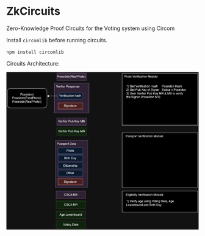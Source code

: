 # ZkCircuits

Zero-Knowledge Proof Circuits for the Voting system using Circom

Install `circomlib` before running circuits.

```console
npm install circomlib
```

Circuits Architecture:

![CircuitsArchitectureImg](imgs/RedSunsetCircuits.png)
